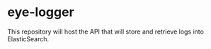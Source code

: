 # eye-logger
This repository will host the API that will store and retrieve logs into ElasticSearch.
